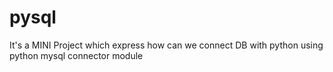 # pysql
It's a MINI Project which express how can we connect DB with python using python mysql connector module
